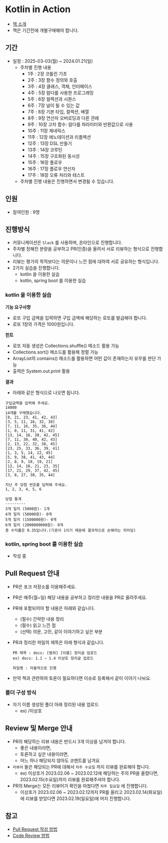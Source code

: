 # Kotlin in Action

- [책 소개](https://www.yes24.com/Product/Goods/142690359)
- 책은 기간전에 개별구매해야 합니다.

## 기간

- 일정 : 2025-03-03(월) ~ 2024.01.21(일)
  - 주차별 진행 내용
    - 1주 : 2장 코틀린 기초
    - 2주 : 3장 함수 정의와 호출
    - 3주 : 4장 클래스, 객체, 인터페이스
    - 4주 : 5장 람다를 사용한 프로그래밍
    - 5주 : 6장 컬렉션과 시퀀스
    - 6주 : 7장 널이 될 수 있는 값
    - 7주 : 8장 기본 타입, 컬렉션, 배열
    - 8주 : 9장 연산자 오버로딩과 다른 관례
    - 9주 : 10장 고차 함수: 람다를 파라미터와 반환값으로 사용
    - 10주 : 11장 제네릭스
    - 11주 : 12장 애노테이션과 리플렉션
    - 12주 : 13장 DSL 만들기
    - 13주 : 14장 코루틴
    - 14주 : 15장 구조화된 동시성
    - 15주 : 16장 플로우
    - 16주 : 17장 플로우 연산자
    - 17주 : 18장 오류 처리와 테스트
  - 주차별 진행 내용은 진행하면서 변경될 수 있습니다.

## 인원

- 참여인원 : 9명

## 진행방식

- 커뮤니케이션은 `Slack` 를 사용하며, 온라인으로 진행합니다.
- 주차별 정해진 분량을 공부하고 PR(인증)을 올려서 서로 리뷰하는 형식으로 진행합니다.
- 리뷰는 평가의 목적보다는 의문이나 느낀 점에 대하여 서로 공유하는 형식입니다.
- 2가지 실습을 진행합니다.
  - kotlin 을 이용한 실습
  - kotlin, spring boot 를 이용한 실습

### kotlin 을 이용한 실습

**기능 요구사항** 

- 로또 구입 금액을 입력하면 구입 금액에 해당하는 로또를 발급해야 합니다.
- 로또 1장의 가격은 1000원입니다.

**힌트**

- 로또 자동 생성은 Collections.shuffle() 메소드 활용 가능
- Collections.sort() 메소드를 활용해 정렬 가능
- ArrayList의 contains() 메소드를 활용하면 어떤 값이 존재하는지 유무를 판단 가능
- 출력은 System.out.print 활용

**결과**

- 아래와 같은 형식으로 나오면 됩니다.

```
구입금액을 입력해 주세요.
14000
14개를 구매했습니다.
[8, 21, 23, 41, 42, 43]
[3, 5, 11, 16, 32, 38]
[7, 11, 16, 35, 36, 44]
[1, 8, 11, 31, 41, 42]
[13, 14, 16, 38, 42, 45]
[7, 11, 30, 40, 42, 43]
[2, 13, 22, 32, 38, 45]
[23, 25, 33, 36, 39, 41]
[1, 3, 5, 14, 22, 45]
[5, 9, 38, 41, 43, 44]
[2, 8, 9, 18, 19, 21]
[13, 14, 18, 21, 23, 35]
[17, 21, 29, 37, 42, 45]
[3, 8, 27, 30, 35, 44]

지난 주 당첨 번호를 입력해 주세요.
1, 2, 3, 4, 5, 6

당첨 통계
---------
3개 일치 (5000원)- 1개
4개 일치 (50000원)- 0개
5개 일치 (1500000원)- 0개
6개 일치 (2000000000원)- 0개
총 수익률은 0.35입니다.(기준이 1이기 때문에 결과적으로 손해라는 의미임)
```

### kotlin, spring boot 를 이용한 실습

- 작성 중

## Pull Request 안내

- PR은 포크 저장소를 이용해주세요.
- PR은 매주(월~일) 해당 내용을 공부하고 정리한 내용을 PR로 올려주세요.
- PR에 포함되어야 할 내용은 아래와 같습니다.
  - (필수) 간략한 내용 정리
  - (필수) 읽고 느낀 점
  - (선택) 의문, 고민, 같이 이야기하고 싶은 부분
- PR과 정리한 파일의 제목은 아래 형식과 같습니다.

  ```
  PR 제목 : docs: [범위] [이름] 정리글 업로드
  ex) docs: 1.1 ~ 1.4 이상호 정리글 업로드

  파일명 : 자율적으로 진행
  ```
- 만약 책과 관련하여 토론이 필요하다면 이슈로 등록해서 같이 이야기 나눠요.

### 폴더 구성 방식

- 자기 이름 생성된 폴더 아래 정리된 내용 업로드
  - ex) /이상호

## Review 및 Merge 안내

- PR의 해당하는 리뷰 내용은 반드시 3개 이상을 남겨야 합니다.
  - 좋은 내용이라면, 
  - 토론하고 싶은 내용이라면,
  - 어느 하나 해당되지 않아도 코멘트를 남겨요
- `리뷰어` 들은 해당되는 PR에 대해서 `차주 수요일` 까지 리뷰를 완료해야 합니다.
  - ex) 이상호가 2023.02.06 ~ 2023.02.12에 해당하는 주의 PR을 올렸다면, 2023.02.15(수요일)까지 리뷰를 완료해주셔야 합니다.
- PR의 Merge는 모든 리뷰어가 확인을 마쳤다면 `차주 일요일` 에 진행합니다.
  - 이상호가 2023.02.06 ~ 2023.02.12까지 PR를 올리고 2023.02.14(화요일)에 리뷰를 받았다면 2023.02.19(일요일)에 머지 진행합니다.

## 참고

- [Pull Request 작성 방법](https://github.com/bithumb-study/notification/blob/main/pull-request.md)
- [Code Review 방법](https://github.com/bithumb-study/notification/blob/main/code-review.md)
